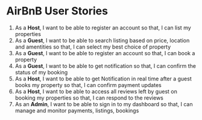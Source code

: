 # AirBnB User Stories

1. As a **Host**, I want to be able to register an account so that, I can list my properties
2. As a **Guest**, I want to be able to search listing based on price, location and amentities so that, I can select my best choice of property
3. As a **Guest**, I want to be able to register an account so that, I can book a property
4. As a **Guest**, I want to be able to get notification so that, I can confirm the status of my booking
5. As a **Host**, I want to be able to get Notification in real time after a guest books my property so that, I can confirm payment updates
6. As a **Host**, I want to be able to access all reviews left by guest on booking my properties so that, I can respond to the reviews
7. As an **Admin**, I want to be able to sign in to my dashboard so that, I can manage and monitor payments, listings, bookings